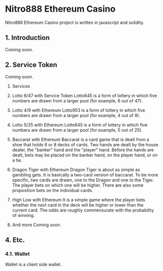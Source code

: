 # Nitro888 Ethereum Casino
Nitro888 Ethereum Casino project is written in javascript and solidity.

## 1. Introduction
Coming soon.

## 2. Service Token
Coming soon.

1. Services
  1. Lotto 6/47 with Service Token
Lotto645 is a form of lottery in which five numbers are drawn from a larger pool (for example, 6 out of 47).

  1. Lotto 4/9 with Ethereum
Lotto953 is a form of lottery in which five numbers are drawn from a larger pool (for example, 4 out of 9).

  1. Lotto 5/25 with Ethereum
Lotto645 is a form of lottery in which five numbers are drawn from a larger pool (for example, 5 out of 25).

  1. Baccarat with Ethereum
Baccarat is a card game that is dealt from a shoe that holds 6 or 8 decks of cards. Two hands are dealt by the house dealer, the "banker" hand and the "player" hand. Before the hands are dealt, bets may be placed on the banker hand, on the player hand, or on a tie.

  1. Dragon Tiger with Ethereum
Dragon Tiger is about as simple as gambling gets. It is basically a two-card version of baccarat. To be more specific, two cards are drawn, one to the Dragon and one to the Tiger. The player bets on which one will be higher. There are also some proposition bets on the individual cards.

  1. High Low with Ethereum
It is a simple game where the player bets whether the next card in the deck will be higher or lower than the current card. The odds are roughly
commensurate with the probability of winning.
  1. And more
Coming soon.

## 4. Etc.
### 4.1. Wallet
Wallet is a client side wallet.
